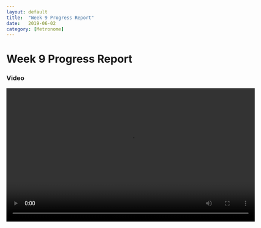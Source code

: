```yaml
---
layout: default
title:  "Week 9 Progress Report"
date:   2019-06-02
category: [Metronome]
---
```


# Week 9 Progress Report

### Video

<video src="/assets/vid/week-9-progress.mp4" width="650" height="350" controls></video>